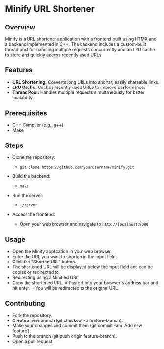 # Minify URL Shortener

## Overview

Minify is a URL shortener application with a frontend built using HTMX and a backend implemented in C++. The backend includes a custom-built thread pool for handling multiple requests concurrently and an LRU cache to store and quickly access recently used URLs.

## Features

- **URL Shortening:** Converts long URLs into shorter, easily shareable links.
- **LRU Cache:** Caches recently used URLs to improve performance.
- **Thread Pool:** Handles multiple requests simultaneously for better scalability.

## Prerequisites
- C++ Compiler (e.g., g++)
- Make

## Steps
- Clone the repository:


  - ```git clone https://github.com/yourusername/minify.git```

- Build the backend:

  - ```make```
- Run the server:

  - ```./server```
- Access the frontend:
  - Open your web browser and navigate to ```http://localhost:8080```

## Usage

- Open the Minify application in your web browser.
- Enter the URL you want to shorten in the input field.
- Click the "Shorten URL" button.
- The shortened URL will be displayed below the input field and can be copied or redirected to.
- Redirecting using a Minified URL
- Copy the shortened URL.
= Paste it into your browser's address bar and hit enter.
= You will be redirected to the original URL.

## Contributing

- Fork the repository.
- Create a new branch (git checkout -b feature-branch).
- Make your changes and commit them (git commit -am 'Add new feature').
- Push to the branch (git push origin feature-branch).
- Open a pull request.
